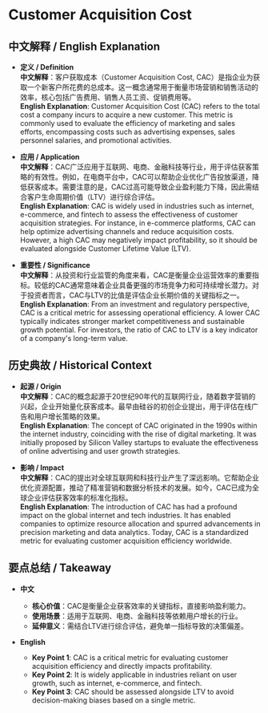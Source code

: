 # Customer Acquisition Cost

## 中文解释 / English Explanation

* **定义 / Definition**  
  **中文解释**：客户获取成本（Customer Acquisition Cost, CAC）是指企业为获取一个新客户所花费的总成本。这一概念通常用于衡量市场营销和销售活动的效率，核心包括广告费用、销售人员工资、促销费用等。  
  **English Explanation**: Customer Acquisition Cost (CAC) refers to the total cost a company incurs to acquire a new customer. This metric is commonly used to evaluate the efficiency of marketing and sales efforts, encompassing costs such as advertising expenses, sales personnel salaries, and promotional activities.

* **应用 / Application**  
  **中文解释**：CAC广泛应用于互联网、电商、金融科技等行业，用于评估获客策略的有效性。例如，在电商平台中，CAC可以帮助企业优化广告投放渠道，降低获客成本。需要注意的是，CAC过高可能导致企业盈利能力下降，因此需结合客户生命周期价值（LTV）进行综合评估。  
  **English Explanation**: CAC is widely used in industries such as internet, e-commerce, and fintech to assess the effectiveness of customer acquisition strategies. For instance, in e-commerce platforms, CAC can help optimize advertising channels and reduce acquisition costs. However, a high CAC may negatively impact profitability, so it should be evaluated alongside Customer Lifetime Value (LTV).

* **重要性 / Significance**  
  **中文解释**：从投资和行业监管的角度来看，CAC是衡量企业运营效率的重要指标。较低的CAC通常意味着企业具备更强的市场竞争力和可持续增长潜力。对于投资者而言，CAC与LTV的比值是评估企业长期价值的关键指标之一。  
  **English Explanation**: From an investment and regulatory perspective, CAC is a critical metric for assessing operational efficiency. A lower CAC typically indicates stronger market competitiveness and sustainable growth potential. For investors, the ratio of CAC to LTV is a key indicator of a company's long-term value.

## 历史典故 / Historical Context

* **起源 / Origin**  
  **中文解释**：CAC的概念起源于20世纪90年代的互联网行业，随着数字营销的兴起，企业开始量化获客成本。最早由硅谷的初创企业提出，用于评估在线广告和用户增长策略的效果。  
  **English Explanation**: The concept of CAC originated in the 1990s within the internet industry, coinciding with the rise of digital marketing. It was initially proposed by Silicon Valley startups to evaluate the effectiveness of online advertising and user growth strategies.

* **影响 / Impact**  
  **中文解释**：CAC的提出对全球互联网和科技行业产生了深远影响。它帮助企业优化资源配置，推动了精准营销和数据分析技术的发展。如今，CAC已成为全球企业评估获客效率的标准化指标。  
  **English Explanation**: The introduction of CAC has had a profound impact on the global internet and tech industries. It has enabled companies to optimize resource allocation and spurred advancements in precision marketing and data analytics. Today, CAC is a standardized metric for evaluating customer acquisition efficiency worldwide.

## 要点总结 / Takeaway

* **中文**  
  - **核心价值**：CAC是衡量企业获客效率的关键指标，直接影响盈利能力。  
  - **使用场景**：适用于互联网、电商、金融科技等依赖用户增长的行业。  
  - **延伸意义**：需结合LTV进行综合评估，避免单一指标导致的决策偏差。

* **English**  
  - **Key Point 1**: CAC is a critical metric for evaluating customer acquisition efficiency and directly impacts profitability.  
  - **Key Point 2**: It is widely applicable in industries reliant on user growth, such as internet, e-commerce, and fintech.  
  - **Key Point 3**: CAC should be assessed alongside LTV to avoid decision-making biases based on a single metric.